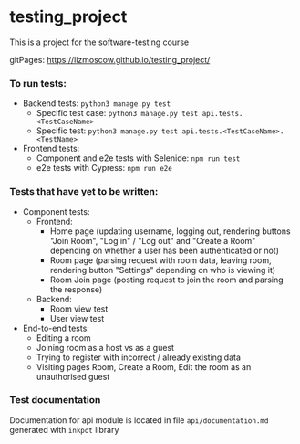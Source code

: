 # testing_project

This is a project for the software-testing course

gitPages: https://lizmoscow.github.io/testing_project/

### To run tests:

*   Backend tests: `python3 manage.py test`
	* Specific test case: `python3 manage.py test api.tests.<TestCaseName>`
	* Specific test: `python3 manage.py test api.tests.<TestCaseName>.<TestName>`
*   Frontend tests:
	* Component and e2e tests with Selenide: `npm run test`
	* e2e tests with Cypress: `npm run e2e`
	
### Tests that have yet to be written:

*	Component tests:
	 * Frontend:
	   * Home page (updating username, logging out, rendering buttons "Join Room", "Log in" / "Log out" and "Create a Room" depending on whether a user has been  authenticated or not)
	   * Room page (parsing request with room data, leaving room, rendering button "Settings" depending on who is viewing it)
	   * Room Join page (posting request to join the room and parsing the response) 
	 *	Backend:
		  * Room view test
		  * User view test
*	End-to-end tests:
	 * Editing a room
	 * Joining room as a host vs as a guest
	 * Trying to register with incorrect / already existing data
	 * Visiting pages Room, Create a Room, Edit the room as an unauthorised guest
	 	
### Test documentation 

Documentation for api module is located in file `api/documentation.md` generated with `inkpot` library